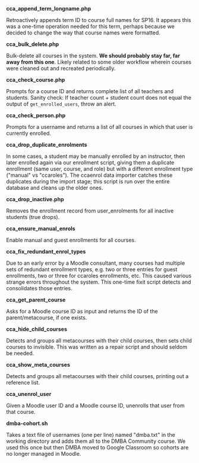 **cca_append_term_longname.php**

Retroactively appends term ID to course full names for SP16. It appears this was a one-time operation needed for this term, perhaps because we decided to change the way that course names were formatted.

**cca_bulk_delete.php**

Bulk-delete all courses in the system. **We should probably stay far, far away from this one**. Likely related to some older workflow wherein courses were cleaned out and recreated periodically.

**cca_check_course.php**

Prompts for a course ID and returns complete list of all teachers and students. Sanity check: If teacher count + student count does not equal the output of `get_enrolled_users`, throw an alert.

**cca_check_person.php**

Prompts for a username and returns a list of all courses in which that user is currently enrolled.

**cca_drop_duplicate_enrolments**

In some cases, a student may be manually enrolled by an instructor, then later enrolled again via our enrollment script, giving them a duplicate enrollment (same user, course, and role) but with a different enrollment type ("manual" vs "ccaroles"). The ccaenrol data importer catches these duplicates during the import stage; this script is run over the entire database and cleans up the older ones.

**cca_drop_inactive.php**

Removes the enrollment record from user_enrolments for all inactive students (true drops).

**cca_ensure_manual_enrols**

Enable manual and guest enrollments for all courses.

**cca_fix_redundant_enrol_types**

Due to an early error by a Moodle consultant, many courses had multiple sets of redundant enrollment types, e.g. two or three entries for guest enrollments, two or three for ccaroles enrollments, etc. This caused various strange errors throughout the system. This one-time fixit script detects and consolidates those entries.

**cca_get_parent_course**

Asks for a Moodle course ID as input and returns the ID of the parent/metacourse, if one exists.

**cca_hide_child_courses**

Detects and groups all metacourses with their child courses, then sets child courses to invisible. This was written as a repair script and should seldom be needed.

**cca_show_meta_courses**

Detects and groups all metacourses with their child courses, printing out a reference list.

**cca_unenrol_user**

Given a Moodle user ID and a Moodle course ID, unenrolls that user from that course.

**dmba-cohort.sh**

Takes a text file of usernames (one per line) named "dmba.txt" in the working directory and adds them all to the DMBA Community course. We used this once but then DMBA moved to Google Classroom so cohorts are no longer managed in Moodle.
